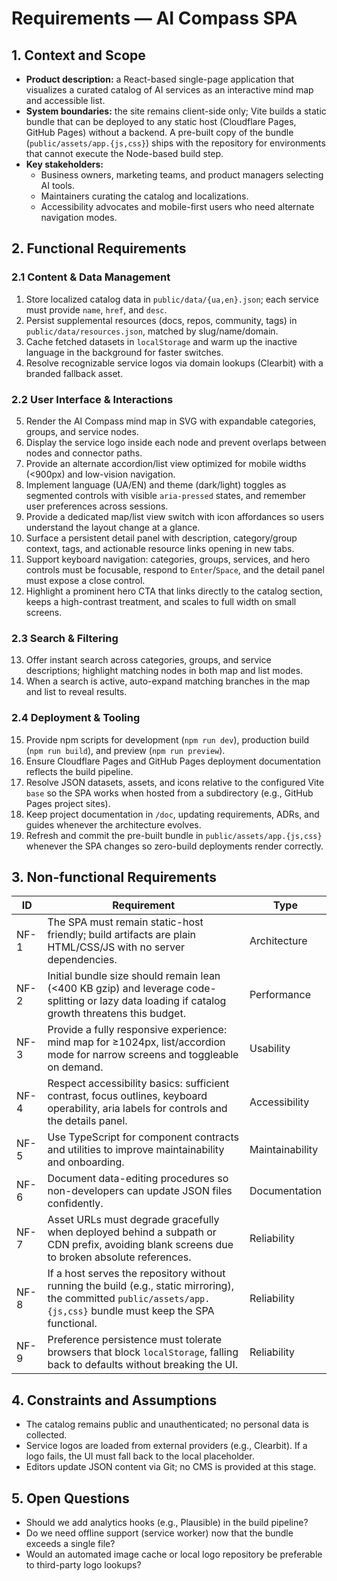 # Requirements — AI Compass SPA

## 1. Context and Scope
- **Product description:** a React-based single-page application that visualizes a curated catalog of AI services as an interactive mind map and accessible list.
- **System boundaries:** the site remains client-side only; Vite builds a static bundle that can be deployed to any static host (Cloudflare Pages, GitHub Pages) without a backend. A pre-built copy of the bundle (`public/assets/app.{js,css}`) ships with the repository for environments that cannot execute the Node-based build step.
- **Key stakeholders:**
  - Business owners, marketing teams, and product managers selecting AI tools.
  - Maintainers curating the catalog and localizations.
  - Accessibility advocates and mobile-first users who need alternate navigation modes.

## 2. Functional Requirements
### 2.1 Content & Data Management
1. Store localized catalog data in `public/data/{ua,en}.json`; each service must provide `name`, `href`, and `desc`.
2. Persist supplemental resources (docs, repos, community, tags) in `public/data/resources.json`, matched by slug/name/domain.
3. Cache fetched datasets in `localStorage` and warm up the inactive language in the background for faster switches.
4. Resolve recognizable service logos via domain lookups (Clearbit) with a branded fallback asset.

### 2.2 User Interface & Interactions
5. Render the AI Compass mind map in SVG with expandable categories, groups, and service nodes.
6. Display the service logo inside each node and prevent overlaps between nodes and connector paths.
7. Provide an alternate accordion/list view optimized for mobile widths (<900px) and low-vision navigation.
8. Implement language (UA/EN) and theme (dark/light) toggles as segmented controls with visible `aria-pressed` states, and
   remember user preferences across sessions.
9. Provide a dedicated map/list view switch with icon affordances so users understand the layout change at a glance.
10. Surface a persistent detail panel with description, category/group context, tags, and actionable resource links opening in
    new tabs.
11. Support keyboard navigation: categories, groups, services, and hero controls must be focusable, respond to `Enter`/`Space`,
    and the detail panel must expose a close control.
12. Highlight a prominent hero CTA that links directly to the catalog section, keeps a high-contrast treatment, and scales to
    full width on small screens.

### 2.3 Search & Filtering
13. Offer instant search across categories, groups, and service descriptions; highlight matching nodes in both map and list modes.
14. When a search is active, auto-expand matching branches in the map and list to reveal results.

### 2.4 Deployment & Tooling
15. Provide npm scripts for development (`npm run dev`), production build (`npm run build`), and preview (`npm run preview`).
16. Ensure Cloudflare Pages and GitHub Pages deployment documentation reflects the build pipeline.
17. Resolve JSON datasets, assets, and icons relative to the configured Vite `base` so the SPA works when hosted from a subdirectory (e.g., GitHub Pages project sites).
18. Keep project documentation in `/doc`, updating requirements, ADRs, and guides whenever the architecture evolves.
19. Refresh and commit the pre-built bundle in `public/assets/app.{js,css}` whenever the SPA changes so zero-build deployments render correctly.

## 3. Non-functional Requirements
| ID  | Requirement | Type |
| --- | --- | --- |
| NF-1 | The SPA must remain static-host friendly; build artifacts are plain HTML/CSS/JS with no server dependencies. | Architecture |
| NF-2 | Initial bundle size should remain lean (<400 KB gzip) and leverage code-splitting or lazy data loading if catalog growth threatens this budget. | Performance |
| NF-3 | Provide a fully responsive experience: mind map for ≥1024px, list/accordion mode for narrow screens and toggleable on demand. | Usability |
| NF-4 | Respect accessibility basics: sufficient contrast, focus outlines, keyboard operability, aria labels for controls and the details panel. | Accessibility |
| NF-5 | Use TypeScript for component contracts and utilities to improve maintainability and onboarding. | Maintainability |
| NF-6 | Document data-editing procedures so non-developers can update JSON files confidently. | Documentation |
| NF-7 | Asset URLs must degrade gracefully when deployed behind a subpath or CDN prefix, avoiding blank screens due to broken absolute references. | Reliability |
| NF-8 | If a host serves the repository without running the build (e.g., static mirroring), the committed `public/assets/app.{js,css}` bundle must keep the SPA functional. | Reliability |
| NF-9 | Preference persistence must tolerate browsers that block `localStorage`, falling back to defaults without breaking the UI. | Reliability |

## 4. Constraints and Assumptions
- The catalog remains public and unauthenticated; no personal data is collected.
- Service logos are loaded from external providers (e.g., Clearbit). If a logo fails, the UI must fall back to the local placeholder.
- Editors update JSON content via Git; no CMS is provided at this stage.

## 5. Open Questions
- Should we add analytics hooks (e.g., Plausible) in the build pipeline?
- Do we need offline support (service worker) now that the bundle exceeds a single file?
- Would an automated image cache or local logo repository be preferable to third-party logo lookups?
